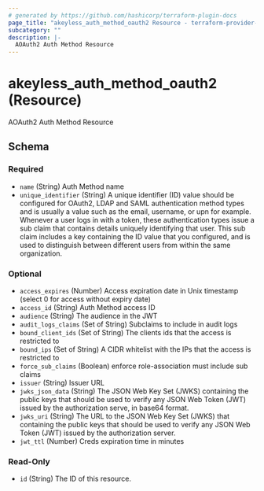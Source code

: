 ```yaml
---
# generated by https://github.com/hashicorp/terraform-plugin-docs
page_title: "akeyless_auth_method_oauth2 Resource - terraform-provider-akeyless"
subcategory: ""
description: |-
  AOAuth2 Auth Method Resource
---
```


# akeyless_auth_method_oauth2 (Resource)

AOAuth2 Auth Method Resource



<!-- schema generated by tfplugindocs -->
## Schema

### Required

- `name` (String) Auth Method name
- `unique_identifier` (String) A unique identifier (ID) value should be configured for OAuth2, LDAP and SAML authentication method types and is usually a value such as the email, username, or upn for example. Whenever a user logs in with a token, these authentication types issue a sub claim that contains details uniquely identifying that user. This sub claim includes a key containing the ID value that you configured, and is used to distinguish between different users from within the same organization.

### Optional

- `access_expires` (Number) Access expiration date in Unix timestamp (select 0 for access without expiry date)
- `access_id` (String) Auth Method access ID
- `audience` (String) The audience in the JWT
- `audit_logs_claims` (Set of String) Subclaims to include in audit logs
- `bound_client_ids` (Set of String) The clients ids that the access is restricted to
- `bound_ips` (Set of String) A CIDR whitelist with the IPs that the access is restricted to
- `force_sub_claims` (Boolean) enforce role-association must include sub claims
- `issuer` (String) Issuer URL
- `jwks_json_data` (String) The JSON Web Key Set (JWKS) containing the public keys that should be used to verify any JSON Web Token (JWT) issued by the authorization serve, in base64 format.
- `jwks_uri` (String) The URL to the JSON Web Key Set (JWKS) that containing the public keys that should be used to verify any JSON Web Token (JWT) issued by the authorization server.
- `jwt_ttl` (Number) Creds expiration time in minutes

### Read-Only

- `id` (String) The ID of this resource.


